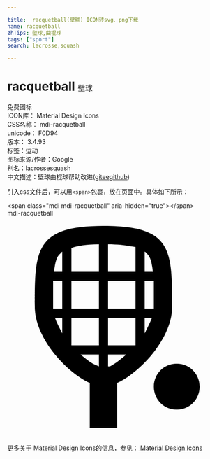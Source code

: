 ```yaml
---

title:  racquetball(壁球) ICON转svg、png下载
name: racquetball
zhTips: 壁球,曲棍球
tags: ["sport"]
search: lacrosse,squash

---
```


# racquetball  <small style="font-size: 60%;font-weight: 100">壁球</small>


<div class="detail-page">
<p>
<span><span class="badge-success badge">免费图标</span> </span>
<br/>
<span>
ICON库：
<span class="badge-secondary badge">Material Design Icons</span> 
</span>
<br/>
<span>
CSS名称：
<span class="badge-secondary badge">mdi-racquetball</span> 
</span>
<br/>
<span>
unicode：
<span class="badge-secondary badge">F0D94</span> 
<copy-btn content='F0D94' btn-title=""></copy-btn>
<copy-btn :content='String.fromCodePoint(parseInt("F0D94", 16))' btn-title="复制U"></copy-btn>
</span>
<br/>
<span>
版本：
<span class="badge-secondary badge">3.4.93</span> 
</span><br/><span>标签：<span class="badge-light badge"><router-link to="/tags/sport.html">运动</router-link></span></span>
<br/>
<span>图标来源/作者：<span class="badge-light badge">Google</span></span> 
<br/>
<span>别名：<span class="badge-light badge">lacrosse</span><span class="badge-light badge">squash</span></span><br/><span class="zh-detail">中文描述：<span class="badge-primary badge">壁球</span><span class="badge-primary badge">曲棍球</span><span class="help-link"><span>帮助改进</span>(<a href="https://gitee.com/liuwave/icon-helper/edit/master/json/material/racquetball.json" target="_blank" rel="noopener noreferrer">gitee</a><a href="https://github.com/liuwave/icon-helper/edit/master/json/material/racquetball.json" target="_blank" rel="noopener noreferrer">github</a></span>)</span><br/>
</p>
</div>
<div class="alert alert-dark">
  <i class="mdi mdi-racquetball mdi-48px"></i>
  <i class="mdi mdi-racquetball mdi-36px"></i>
  <i class="mdi mdi-racquetball mdi-24px"></i>
  <i class="mdi mdi-racquetball mdi-18px"></i>
</div>
<div>
  <p>引入css文件后，可以用<code>&lt;span&gt;</code>包裹，放在页面中。具体如下所示：    
  </p>
  <div class="alert alert-primary" style="font-size: 14px">
    &lt;span class="mdi mdi-racquetball" aria-hidden="true"&gt;&lt;/span&gt;
    <copy-btn content='<span class="mdi mdi-racquetball" aria-hidden="true"></span>'></copy-btn>
  </div>
  <div class="alert alert-secondary">
    <i class="mdi mdi-racquetball"
    style="font-size: 24px"
    aria-hidden="true"></i> mdi-racquetball
    <copy-btn content="mdi-racquetball" btn-title="复制图标名称"></copy-btn>
  </div>
</div>
<div id="svg" class="svg-wrap">
<svg xmlns="http://www.w3.org/2000/svg" viewBox="0 0 24 24"><path d="M18.5,16C19.9,16 21,17.1 21,18.5C21,19.9 19.9,21 18.5,21C17.1,21 16,19.9 16,18.5C16,17.1 17.1,16 18.5,16M10.5,1C3,1 3,3.7 3,9.8C3,13.2 6.4,16.9 9,18.1V23H12V18.1C14.6,16.9 18,13.2 18,9.8C18,3.6 18,1 10.5,1M15.4,4.2C15.7,4.6 15.8,5.2 15.9,6H15V3.8C15.2,3.9 15.3,4.1 15.4,4.2M16,9.8C16,9.9 16,10 16,10H15V7H16C16,7.8 16,8.7 16,9.8M14,14H11V11H14V14M7,14V11H10V14H7M5,9.8C5,8.8 5,7.9 5,7H6V10H5C5,9.9 5,9.8 5,9.8M7,7H10V10H7V7M11,3C12.4,3 13.4,3.2 14,3.3V6H11V3M10,6H7V3.4C7.6,3.2 8.6,3 10,3V6M11,10V7H14V10H11M6,3.8V6H5.1C5.2,5.2 5.3,4.6 5.6,4.2C5.7,4.1 5.8,4 6,3.8M5.2,11H6V12.7C5.7,12.1 5.4,11.6 5.2,11M8,15H10V16.3L9.8,16.2C9.2,16 8.6,15.5 8,15M11.2,16.3H11V15H13C12.4,15.5 11.8,16 11.2,16.3M15,12.7V11H15.8C15.6,11.5 15.3,12.1 15,12.7Z" /></svg>
</div>
<detail full-name='mdi-racquetball'></detail>
    
<div><p>更多关于 Material Design Icons的信息，参见：<a target="_blank" href="https://iconhelper.cn/material.html"> Material Design Icons</a>
</p></div>
